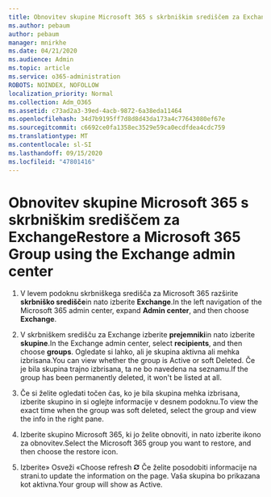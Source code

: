```yaml
---
title: Obnovitev skupine Microsoft 365 s skrbniškim središčem za Exchange
ms.author: pebaum
author: pebaum
manager: mnirkhe
ms.date: 04/21/2020
ms.audience: Admin
ms.topic: article
ms.service: o365-administration
ROBOTS: NOINDEX, NOFOLLOW
localization_priority: Normal
ms.collection: Adm_O365
ms.assetid: c73ad2a3-39ed-4acb-9872-6a38eda11464
ms.openlocfilehash: 34d7b9195ff7d8d8d43da173a4c77643080ef67e
ms.sourcegitcommit: c6692ce0fa1358ec3529e59ca0ecdfdea4cdc759
ms.translationtype: MT
ms.contentlocale: sl-SI
ms.lasthandoff: 09/15/2020
ms.locfileid: "47801416"
---
```

# <a name="restore-a-microsoft-365-group-using-the-exchange-admin-center"></a><span data-ttu-id="04ea1-102">Obnovitev skupine Microsoft 365 s skrbniškim središčem za Exchange</span><span class="sxs-lookup"><span data-stu-id="04ea1-102">Restore a Microsoft 365 Group using the Exchange admin center</span></span>

1. <span data-ttu-id="04ea1-103">V levem podoknu skrbniškega središča za Microsoft 365 razširite **skrbniško središče**in nato izberite **Exchange**.</span><span class="sxs-lookup"><span data-stu-id="04ea1-103">In the left navigation of the Microsoft 365 admin center, expand **Admin center**, and then choose **Exchange**.</span></span>
    
2. <span data-ttu-id="04ea1-104">V skrbniškem središču za Exchange izberite **prejemniki**in nato izberite **skupine**.</span><span class="sxs-lookup"><span data-stu-id="04ea1-104">In the Exchange admin center, select **recipients**, and then choose **groups**.</span></span> <span data-ttu-id="04ea1-105">Ogledate si lahko, ali je skupina aktivna ali mehka izbrisana.</span><span class="sxs-lookup"><span data-stu-id="04ea1-105">You can view whether the group is Active or soft Deleted.</span></span> <span data-ttu-id="04ea1-106">Če je bila skupina trajno izbrisana, ta ne bo navedena na seznamu.</span><span class="sxs-lookup"><span data-stu-id="04ea1-106">If the group has been permanently deleted, it won't be listed at all.</span></span>
    
3. <span data-ttu-id="04ea1-107">Če si želite ogledati točen čas, ko je bila skupina mehka izbrisana, izberite skupino in si oglejte informacije v desnem podoknu.</span><span class="sxs-lookup"><span data-stu-id="04ea1-107">To view the exact time when the group was soft deleted, select the group and view the info in the right pane.</span></span>
    
4. <span data-ttu-id="04ea1-108">Izberite skupino Microsoft 365, ki jo želite obnoviti, in nato izberite ikono za obnovitev.</span><span class="sxs-lookup"><span data-stu-id="04ea1-108">Select the Microsoft 365 group you want to restore, and then choose the restore icon.</span></span>
    
5. <span data-ttu-id="04ea1-109">Izberite» Osveži «</span><span class="sxs-lookup"><span data-stu-id="04ea1-109">Choose refresh</span></span> ![Ikona osveževanja](media/6464df90-2a91-4c1f-92a6-9a38c7696ac3.gif) <span data-ttu-id="04ea1-111">Če želite posodobiti informacije na strani.</span><span class="sxs-lookup"><span data-stu-id="04ea1-111">to update the information on the page.</span></span> <span data-ttu-id="04ea1-112">Vaša skupina bo prikazana kot aktivna.</span><span class="sxs-lookup"><span data-stu-id="04ea1-112">Your group will show as Active.</span></span> 
    

